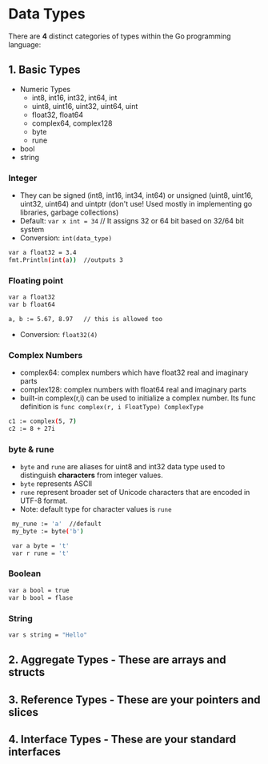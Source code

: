 # Data Types
There are **4** distinct categories of types within the Go programming language:

## 1. Basic Types 

* Numeric Types
	* int8, int16, int32, int64, int
	* uint8, uint16, uint32, uint64, uint
	* float32, float64
	* complex64, complex128
	* byte
	* rune
* bool
* string

### Integer
* They can be signed (int8, int16, int34, int64) or unsigned (uint8, uint16, uint32, uint64) and uintptr (don't use! Used mostly in implementing go libraries, garbage collections)
* Default: `var x int = 34`  // It assigns 32 or 64 bit based on 32/64 bit system
* Conversion: `int(data_type)`
```sh
var a float32 = 3.4
fmt.Println(int(a))  //outputs 3
```

### Floating point

```sh
var a float32
var b float64

a, b := 5.67, 8.97   // this is allowed too
```
* Conversion: `float32(4)`

### Complex Numbers
* complex64: complex numbers which have float32 real and imaginary parts
* complex128: complex numbers with float64 real and imaginary parts
* built-in complex(r,i) can be used to initialize a complex number. Its func definition is `func complex(r, i FloatType) ComplexType`

```sh
c1 := complex(5, 7)
c2 := 8 + 27i
```

### byte & rune

* `byte` and `rune` are aliases for uint8 and int32 data type used to distinguish **characters** from integer values.
* `byte` represents ASCII 
* `rune` represent broader set of Unicode characters that are encoded in UTF-8 format.
* Note: default type for character values is `rune`  

```sh
 my_rune := 'a'  //default
 my_byte := byte('b')

 var a byte = 't'
 var r rune = 't'

```


### Boolean

```sh
var a bool = true
var b bool = flase
```

### String

```sh
var s string = "Hello"
```

### 

## 2. Aggregate Types - These are arrays and structs
## 3. Reference Types - These are your pointers and slices
## 4. Interface Types - These are your standard interfaces
